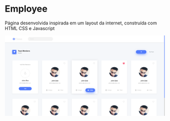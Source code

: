# Employee
Página desenvolvida inspirada em um layout da internet, construída com HTML CSS e Javascript

![](screen.png)
